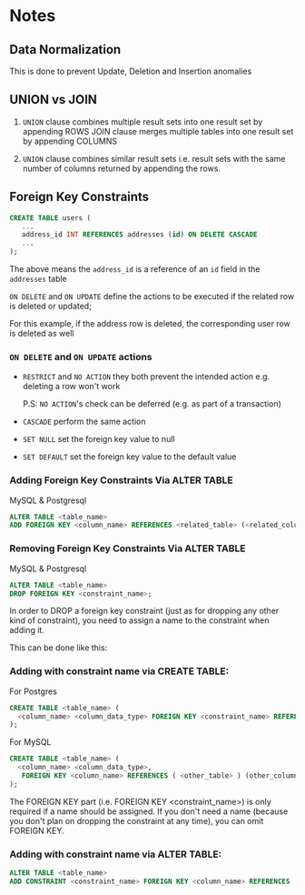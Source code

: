 # Notes

## Data Normalization

This is done to prevent Update, Deletion and Insertion anomalies

## UNION vs JOIN

1. `UNION` clause combines multiple result sets into one result set by appending ROWS
   JOIN clause merges multiple tables into one result set by appending COLUMNS

2. `UNION` clause combines similar result sets i.e. result sets with the same number of columns returned by appending the rows.

## Foreign Key Constraints

```sql
CREATE TABLE users (
   ...
   address_id INT REFERENCES addresses (id) ON DELETE CASCADE
   ...
);
```

The above means the `address_id` is a reference of an `id` field in the `addresses` table

`ON DELETE` and `ON UPDATE` define the actions to be executed if the related row is deleted or updated;

For this example, if the address row is deleted, the corresponding user row is deleted as well

### `ON DELETE` and `ON UPDATE` actions

- `RESTRICT` and `NO ACTION` they both prevent the intended action
  e.g. deleting a row won't work

  P.S: `NO ACTION`'s check can be deferred (e.g. as part of a transaction)

- `CASCADE` perform the same action
- `SET NULL` set the foreign key value to null
- `SET DEFAULT` set the foreign key value to the default value

### Adding Foreign Key Constraints Via ALTER TABLE

MySQL & Postgresql

```sql
ALTER TABLE <table_name>
ADD FOREIGN KEY <column_name> REFERENCES <related_table> (<related_column>) ON DELETE ... ON UPDATE...
```

### Removing Foreign Key Constraints Via ALTER TABLE

MySQL & Postgresql

```sql
ALTER TABLE <table_name>
DROP FOREIGN KEY <constraint_name>;
```

In order to DROP a foreign key constraint (just as for dropping any other kind of constraint), you need to assign a name to the constraint when adding it.

This can be done like this:

### Adding with constraint name via CREATE TABLE:

For Postgres

```sql
CREATE TABLE <table_name> (
  <column_name> <column_data_type> FOREIGN KEY <constraint_name> REFERENCES ...
);
```

For MySQL

```sql
CREATE TABLE <table_name> (
  <column_name> <column_data_type>,
   FOREIGN KEY <column_name> REFERENCES ( <other_table> ) (other_column) ON DELETE ...
);
```

The FOREIGN KEY part (i.e. FOREIGN KEY <constraint_name>) is only required if a name should be assigned. If you don't need a name (because you don't plan on dropping the constraint at any time), you can omit FOREIGN KEY.

### Adding with constraint name via ALTER TABLE:

```sql
ALTER TABLE <table_name>
ADD CONSTRAINT <constraint_name> FOREIGN KEY <column_name> REFERENCES ... (see above)
```

